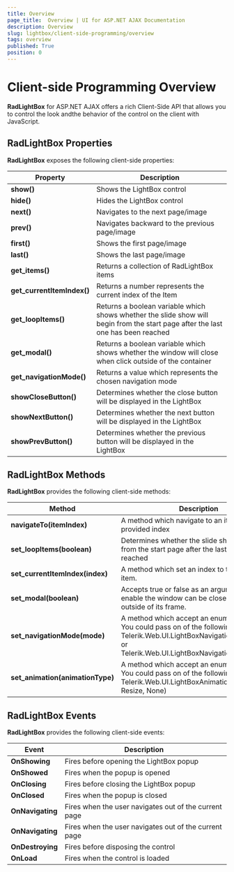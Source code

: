 ```yaml
---
title: Overview
page_title:  Overview | UI for ASP.NET AJAX Documentation
description: Overview
slug: lightbox/client-side-programming/overview
tags: overview
published: True
position: 0
---
```


# Client-side Programming Overview



**RadLightBox** for ASP.NET AJAX offers a rich Client-Side API that allows you to control the look andthe behavior of the control on the client with JavaScript.

## RadLightBox Properties

**RadLightBox** exposes the following client-side properties:


| Property | Description |
| ------ | ------ |
| **show()** |Shows the LightBox control|
| **hide()** |Hides the LightBox control|
| **next()** |Navigates to the next page/image|
| **prev()** |Navigates backward to the previous page/image|
| **first()** |Shows the first page/image| 
| **last()** |Shows the last page/image|
| **get_items()** |Returns a collection of RadLightBox items|
| **get_currentItemIndex()** |Returns a number represents the current index of the Item|
| **get_loopItems()** |Returns a boolean variable which shows whether the slide show will begin from the start page after the last one has been reached|
| **get_modal()** |Returns a boolean variable which shows whether the window will close when click outside of the container|
| **get_navigationMode()** |Returns a value which represents the chosen navigation mode|
| **showCloseButton()** |Determines whether the close button will be displayed in the LightBox|
| **showNextButton()** |Determines whether the next button will be displayed in the LightBox|
| **showPrevButton()** |Determines whether the previous button will be displayed in the LightBox|

## RadLightBox Methods

**RadLightBox** provides the following client-side methods:


| Method | Description |
| ------ | ------ |
| **navigateTo(itemIndex)** |A method which navigate to an item having the provided index|
| **set_loopItems(boolean)** |Determines whether the slide show will begin from the start page after the last one has been reached|
| **set_currentItemIndex(index)** |A method which set an index to the current item.|
| **set_modal(boolean)** |Accepts true or false as an argument. When its enable the window can be closed by clicking outside of its frame.|
| **set_navigationMode(mode)** |A method which accept an enumeration value. You could pass on of the following values Telerik.Web.UI.LightBoxNavigationMode.Button or Telerik.Web.UI.LightBoxNavigationMode.Zone.|
| **set_animation(animationType)** |A method which accept an enumeration value. You could pass on of the following values Telerik.Web.UI.LightBoxAnimationType.(Fade, Resize, None)|

## RadLightBox Events

**RadLightBox** provides the following client-side events:


| Event | Description |
| ------ | ------ |
| **OnShowing** |Fires before opening the LightBox popup|
| **OnShowed** |Fires when the popup is opened|
| **OnClosing** |Fires before closing the LightBox popup|
| **OnClosed** |Fires when the popup is closed|
| **OnNavigating** |Fires when the user navigates out of the current page|
| **OnNavigating** |Fires when the user navigates out of the current page|
| **OnDestroying** |Fires before disposing the control|
| **OnLoad** |Fires when the control is loaded|
